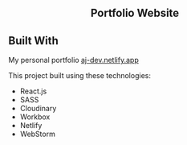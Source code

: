 <h2 align="center">
  Portfolio Website<br/>
</h2>


## Built With

My personal portfolio <a href="https://aj-dev.netlify.app/" target="_blank">aj-dev.netlify.app</a> <br/>

This project built using these technologies:
- React.js
- SASS
- Cloudinary
- Workbox
- Netlify
- WebStorm
